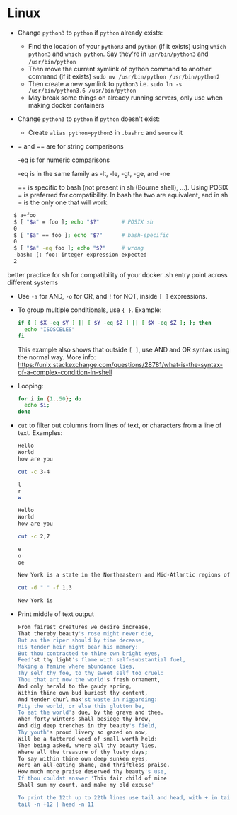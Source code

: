 # Linux

- Change ```python3``` to ```python``` if ```python``` already exists:
  - Find the location of your ```python3``` and ```python``` (if it exists) using ```which python3``` and ```which python```. Say they're in ```usr/bin/python3``` and ```/usr/bin/python```
  - Then move the current symlink of python command to another command (if it exists) ```sudo mv /usr/bin/python /usr/bin/python2```
  - Then create a new symlink to ```python3``` i.e. ```sudo ln -s /usr/bin/python3.6 /usr/bin/python```
  - May break some things on already running servers, only use when making docker containers
- Change ```python3``` to ```python``` if ```python``` doesn't exist:
  - Create ```alias python=python3``` in ```.bashrc``` and ```source``` it

- = and == are for string comparisons
  
  -eq is for numeric comparisons
  
  -eq is in the same family as -lt, -le, -gt, -ge, and -ne

  == is specific to bash (not present in sh (Bourne shell), ...). Using POSIX = is preferred for compatibility. In bash the two are equivalent, and in sh = is the only one that will work.
```sh
  $ a=foo
  $ [ "$a" = foo ]; echo "$?"       # POSIX sh
  0
  $ [ "$a" == foo ]; echo "$?"      # bash-specific
  0
  $ [ "$a" -eq foo ]; echo "$?"     # wrong
  -bash: [: foo: integer expression expected
  2
  ```
  better practice for sh for compatibility of your docker .sh entry point across different systems
  
- Use ```-a``` for AND, ```-o``` for OR, and ```!``` for NOT, inside ```[ ]``` expressions.

- To group multiple conditionals, use ```{ }```. Example:
  ```sh
  if { [ $X -eq $Y ] || [ $Y -eq $Z ] || [ $X -eq $Z ]; }; then
    echo "ISOSCELES"
  fi
  ```
  This example also shows that outside ```[ ]```, use AND and OR syntax using the normal way. More info: https://unix.stackexchange.com/questions/28781/what-is-the-syntax-of-a-complex-condition-in-shell

- Looping:
  ```sh
  for i in {1..50}; do
    echo $i;
  done
  ```
- ```cut``` to filter out columns from lines of text, or characters from a line of text.
  Examples:
  ```sh
  Hello
  World
  how are you
  
  cut -c 3-4 
  
  l
  r
  w
  ```
  
  ```sh
  Hello
  World
  how are you
  
  cut -c 2,7 
  
  e
  o
  oe
  ```
  
  ```sh
  New York is a state in the Northeastern and Mid-Atlantic regions of the United States. 
  
  cut -d " " -f 1,3
  
  New York is
  ```
  
- Print middle of text output
  ```sh
  From fairest creatures we desire increase,
  That thereby beauty's rose might never die,
  But as the riper should by time decease,
  His tender heir might bear his memory:
  But thou contracted to thine own bright eyes,
  Feed'st thy light's flame with self-substantial fuel,
  Making a famine where abundance lies,
  Thy self thy foe, to thy sweet self too cruel:
  Thou that art now the world's fresh ornament,
  And only herald to the gaudy spring,
  Within thine own bud buriest thy content,
  And tender churl mak'st waste in niggarding:
  Pity the world, or else this glutton be,
  To eat the world's due, by the grave and thee.
  When forty winters shall besiege thy brow,
  And dig deep trenches in thy beauty's field,
  Thy youth's proud livery so gazed on now,
  Will be a tattered weed of small worth held:
  Then being asked, where all thy beauty lies,
  Where all the treasure of thy lusty days;
  To say within thine own deep sunken eyes,
  Were an all-eating shame, and thriftless praise.
  How much more praise deserved thy beauty's use,
  If thou couldst answer 'This fair child of mine
  Shall sum my count, and make my old excuse'

  To print the 12th up to 22th lines use tail and head, with + in tail to output everything except the 12 lines from top (without +, it outputs the 12 lines  from the bottom):
  tail -n +12 | head -n 11
  ```
